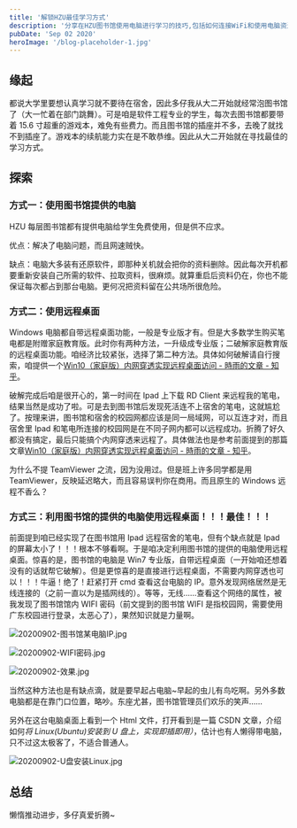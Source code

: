 ```yaml
---
title: '解锁HZU最佳学习方式'
description: '分享在HZU图书馆使用电脑进行学习的技巧,包括如何连接WiFi和使用电脑资源,以提高学习效率。'
pubDate: 'Sep 02 2020'
heroImage: '/blog-placeholder-1.jpg'
---
```


## 缘起

都说大学里要想认真学习就不要待在宿舍，因此多仔我从大二开始就经常泡图书馆了（大一忙着在部门跳舞）。可是咱是软件工程专业的学生，每次去图书馆都要带着 15.6 寸超重的游戏本，难免有些费力。而且图书馆的插座并不多，去晚了就找不到插座了。游戏本的续航能力实在是不敢恭维。因此从大二开始就在寻找最佳的学习方式。

## 探索

### 方式一：使用图书馆提供的电脑

HZU 每层图书馆都有提供电脑给学生免费使用，但是供不应求。

优点：解决了电脑问题，而且网速贼快。

缺点：电脑大多装有还原软件，即那种关机就会把你的资料删除。因此每次开机都要重新安装自己所需的软件、拉取资料，很麻烦。就算重启后资料仍在，你也不能保证每次都占到那台电脑。更何况把资料留在公共场所很危险。

### 方式二：使用远程桌面

Windows 电脑都自带远程桌面功能，一般是专业版才有。但是大多数学生购买笔电都是附赠家庭教育版。此时你有两种方法，一升级成专业版；二破解家庭教育版的远程桌面功能。咱经济比较紧张，选择了第二种方法。具体如何破解请自行搜索，咱提供一个[Win10（家庭版）内网穿透实现远程桌面访问 - 時雨的文章 - 知乎](https://zhuanlan.zhihu.com/p/109972051)。

破解完成后咱是很开心的，第一时间在 Ipad 上下载 RD Client 来远程我的笔电，结果当然是成功了啦。可是去到图书馆后发现死活连不上宿舍的笔电，这就尴尬了。按理来讲，图书馆和宿舍的校园网都应该是同一局域网，可以互连才对，而且宿舍里 Ipad 和笔电所连接的校园网是在不同子网内都可以远程成功。折腾了好久都没有搞定，最后只能搞个内网穿透来远程了。具体做法也是参考前面提到的那篇文章[Win10（家庭版）内网穿透实现远程桌面访问 - 時雨的文章 - 知乎](https://zhuanlan.zhihu.com/p/109972051)。

为什么不提 TeamViewer 之流，因为没用过。但是班上许多同学都是用 TeamViewer，反映延迟略大，而且容易误判你在商用。而且原生的 Windows 远程不香么？

### 方式三：利用图书馆的提供的电脑使用远程桌面！！！最佳！！！

前面提到咱已经实现了在图书馆用 Ipad 远程宿舍的笔电，但有个缺点就是 Ipad 的屏幕太小了！！！根本不够看啊。于是咱决定利用图书馆的提供的电脑使用远程桌面。惊喜的是，图书馆的电脑是 Win7 专业版，自带远程桌面（一开始咱还想着没有的话就帮它破解）。但是更惊喜的是直接进行远程桌面，不需要内网穿透也可以！！！牛逼！绝了！赶紧打开 cmd 查看这台电脑的 IP。意外发现网络居然是无线连接的（之前一直以为是插网线的）。等等，无线……查看这个网络的属性，被我发现了图书馆馆内 WIFI 密码（前文提到的图书馆 WIFI 是指校园网，需要使用广东校园进行登录，太恶心了），果然知识就是力量啊。

![20200902-图书馆某电脑IP.jpg](https://i.loli.net/2020/09/02/EMZaJ5HkWGiDvtY.jpg)

![20200902-WIFI密码.jpg](https://i.loli.net/2020/09/02/IMkywrUGqv17ehS.jpg)

![20200902-效果.jpg](https://i.loli.net/2020/09/02/czPRCy9Iks38dXT.jpg)

当然这种方法也是有缺点滴，就是要早起占电脑~早起的虫儿有鸟吃啊。另外多数电脑都是在靠门口位置，略吵。东座尤甚，图书馆管理员们欢乐的笑声……

另外在这台电脑桌面上看到一个 Html 文件，打开看到是一篇 CSDN 文章，介绍如何*将 Linux(Ubuntu)安装到 U 盘上，实现即插即用）*，估计也有人懒得带电脑，只不过这太极客了，不适合普通人。

![20200902-U盘安装Linux.jpg](https://i.loli.net/2020/09/02/XmeyEOIgvpNPqiD.jpg)

## 总结

懒惰推动进步，多仔真爱折腾~
